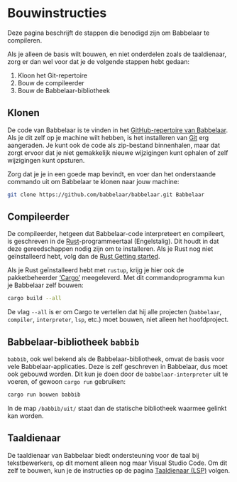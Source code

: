 # Bouwinstructies
Deze pagina beschrijft de stappen die benodigd zijn om Babbelaar te compileren.

Als je alleen de basis wilt bouwen, en niet onderdelen zoals de taaldienaar, zorg er dan wel voor dat je de volgende stappen hebt gedaan:
1. Kloon het Git-repertoire
2. Bouw de compileerder
3. Bouw de Babbelaar-bibliotheek

## Klonen
De code van Babbelaar is te vinden in het [GitHub-repertoire van Babbelaar](https://github.com/babbelaar/babbelaar). Als je dit zelf op je machine wilt hebben, is het installeren van [Git](https://git-scm.org/) erg aangeraden. Je kunt ook de code als zip-bestand binnenhalen, maar dat zorgt ervoor dat je niet gemakkelijk nieuwe wijzigingen kunt ophalen of zelf wijzigingen kunt opsturen.

Zorg dat je je in een goede map bevindt, en voer dan het onderstaande commando uit om Babbelaar te klonen naar jouw machine:
```sh
git clone https://github.com/babbelaar/babbelaar.git Babbelaar
```

## Compileerder
De compileerder, hetgeen dat Babbelaar-code interpreteert en compileert, is geschreven in de [Rust](https://rust-lang.org/)-programmeertaal (Engelstalig). Dit houdt in dat deze gereedschappen nodig zijn om te installeren. Als je Rust nog niet geïnstalleerd hebt, volg dan de [Rust Getting started](https://www.rust-lang.org/learn/get-started).

Als je Rust geïnstalleerd hebt met `rustup`, krijg je hier ook de pakketbeheerder [‘Cargo’](https://doc.rust-lang.org/cargo/) meegeleverd. Met dit commandoprogramma kun je Babbelaar zelf bouwen:
```sh
cargo build --all
```

De vlag `--all` is er om Cargo te vertellen dat hij alle projecten (`babbelaar`, `compiler`, `interpreter`, `lsp`, etc.) moet bouwen, niet alleen het hoofdproject.

## Babbelaar-bibliotheek `babbib`
`babbib`, ook wel bekend als de  Babbelaar-bibliotheek, omvat de basis voor vele Babbelaar-applicaties. Deze is zelf geschreven in Babbelaar, dus moet ook gebouwd worden. Dit kun je doen door de `babbelaar-interpreter` uit te voeren, of gewoon `cargo run` gebruiken:
```sh
cargo run bouwen babbib
```

In de map `/babbib/uit/` staat dan de statische bibliotheek waarmee gelinkt kan worden.

## Taaldienaar
De taaldienaar van Babbelaar biedt ondersteuning voor de taal bij tekstbewerkers, op dit moment alleen nog maar Visual Studio Code. Om dit zelf te bouwen, kun je de instructies op de pagina [Taaldienaar (LSP)](./taaldienaar.md) volgen.
